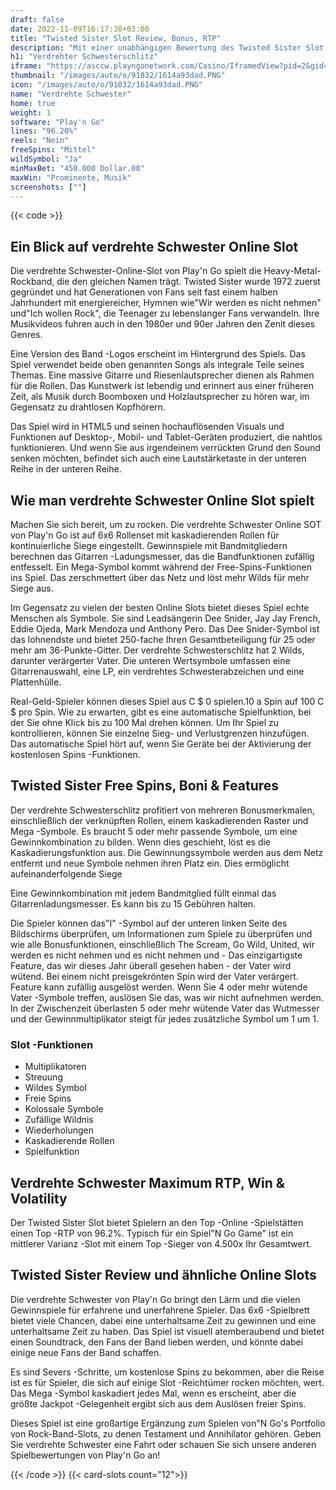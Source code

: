 ```yaml
---
draft: false
date: 2022-11-09T16:17:38+03:00
title: "Twisted Sister Slot Review, Bonus, RTP"
description: "Mit einer unabhängigen Bewertung des Twisted Sister Slot von Play'n Go können Sie kostenlos oder echtes Geld spielen und hier einen Bonus erhalten!"
h1: "Verdrehter Schwesterschlitz"
iframe: "https://asccw.playngonetwork.com/Casino/IframedView?pid=2&gid=twistedsister&lang=en_US&practice=1&channel=desktop&div=flashobject&width=100%25&height=100%25&user=&password=&ctx=&demo=2&brand=&lobby=&rccurrentsessiontime=0&rcintervaltime=0&rcaccounthistoryurl=&rccontinueurl=&rcexiturl=&rchistoryurlmode=&autoplaylimits=0&autoplayreset=0&callback=flashCallback&rcmga=&resourcelevel=0&hasjackpots=False&country=&pauseplay=&playlimit=&selftest=&sessiontime=&coreweburl=https://asccw.playngonetwork.com/&showpoweredby=True"
thumbnail: "/images/auto/o/91832/1614a93dad.PNG"
icon: "/images/auto/o/91832/1614a93dad.PNG"
name: "Verdrehte Schwester"
home: true
weight: 1
software: "Play'n Go"
lines: "96.20%"
reels: "Nein"
freeSpins: "Mittel"
wildSymbol: "Ja"
minMaxBet: "450.000 Dollar.00"
maxWin: "Prominente, Musik"
screenshots: [""]
---
```


{{< code >}}<h2>Ein Blick auf verdrehte Schwester Online Slot</h2><p>Die verdrehte Schwester-Online-Slot von Play'n Go spielt die Heavy-Metal-Rockband, die den gleichen Namen trägt. Twisted Sister wurde 1972 zuerst gegründet und hat Generationen von Fans seit fast einem halben Jahrhundert mit energiereicher, Hymnen wie"Wir werden es nicht nehmen" und"Ich wollen Rock", die Teenager zu lebenslanger Fans verwandeln. Ihre Musikvideos fuhren auch in den 1980er und 90er Jahren den Zenit dieses Genres.</p><p>Eine Version des Band -Logos erscheint im Hintergrund des Spiels. Das Spiel verwendet beide oben genannten Songs als integrale Teile seines Themas. Eine massive Gitarre und Riesenlautsprecher dienen als Rahmen für die Rollen. Das Kunstwerk ist lebendig und erinnert aus einer früheren Zeit, als Musik durch Boomboxen und Holzlautsprecher zu hören war, im Gegensatz zu drahtlosen Kopfhörern.</p><p> Das Spiel wird in HTML5 und seinen hochauflösenden Visuals und Funktionen auf Desktop-, Mobil- und Tablet-Geräten produziert, die nahtlos funktionieren. Und wenn Sie aus irgendeinem verrückten Grund den Sound senken möchten, befindet sich auch eine Lautstärketaste in der unteren Reihe in der unteren Reihe.</p><h2>Wie man verdrehte Schwester Online Slot spielt</h2><p>Machen Sie sich bereit, um zu rocken. Die verdrehte Schwester Online SOT von Play'n Go ist auf 6x6 Rollenset mit kaskadierenden Rollen für kontinuierliche Siege eingestellt. Gewinnspiele mit Bandmitgliedern berechnen das Gitarren -Ladungsmesser, das die Bandfunktionen zufällig entfesselt. Ein Mega-Symbol kommt während der Free-Spins-Funktionen ins Spiel. Das zerschmettert über das Netz und löst mehr Wilds für mehr Siege aus.</p><p> Im Gegensatz zu vielen der besten Online Slots bietet dieses Spiel echte Menschen als Symbole. Sie sind Leadsängerin Dee Snider, Jay Jay French, Eddie Ojeda, Mark Mendoza und Anthony Pero. Das Dee Snider-Symbol ist das lohnendste und bietet 250-fache Ihren Gesamtbeteiligung für 25 oder mehr am 36-Punkte-Gitter. Der verdrehte Schwesterschlitz hat 2 Wilds, darunter verärgerter Vater. Die unteren Wertsymbole umfassen eine Gitarrenauswahl, eine LP, ein verdrehtes Schwesterabzeichen und eine Plattenhülle.</p><p>Real-Geld-Spieler können dieses Spiel aus C $ 0 spielen.10 a Spin auf 100 C $ pro Spin. Wie zu erwarten, gibt es eine automatische Spielfunktion, bei der Sie ohne Klick bis zu 100 Mal drehen können. Um Ihr Spiel zu kontrollieren, können Sie einzelne Sieg- und Verlustgrenzen hinzufügen. Das automatische Spiel hört auf, wenn Sie Geräte bei der Aktivierung der kostenlosen Spins -Funktionen.</p><h2> Twisted Sister Free Spins, Boni & Features</h2><p>Der verdrehte Schwesterschlitz profitiert von mehreren Bonusmerkmalen, einschließlich der verknüpften Rollen, einem kaskadierenden Raster und Mega -Symbole. Es braucht 5 oder mehr passende Symbole, um eine Gewinnkombination zu bilden. Wenn dies geschieht, löst es die Kaskadierungsfunktion aus. Die Gewinnungssymbole werden aus dem Netz entfernt und neue Symbole nehmen ihren Platz ein. Dies ermöglicht aufeinanderfolgende Siege</p><p>Eine Gewinnkombination mit jedem Bandmitglied füllt einmal das Gitarrenladungsmesser. Es kann bis zu 15 Gebühren halten.</p><p> Die Spieler können das"I" -Symbol auf der unteren linken Seite des Bildschirms überprüfen, um Informationen zum Spiele zu überprüfen und wie alle Bonusfunktionen, einschließlich The Scream, Go Wild, United, wir werden es nicht nehmen und es nicht nehmen und - Das einzigartigste Feature, das wir dieses Jahr überall gesehen haben - der Vater wird wütend. Bei einem nicht preisgekrönten Spin wird der Vater verärgert. Feature kann zufällig ausgelöst werden. Wenn Sie 4 oder mehr wütende Vater -Symbole treffen, auslösen Sie das, was wir nicht aufnehmen werden. In der Zwischenzeit überlasten 5 oder mehr wütende Vater das Wutmesser und der Gewinnmultiplikator steigt für jedes zusätzliche Symbol um 1 um 1.</p><h3>
Slot -Funktionen</h3><ul>
<li></span>
Multiplikatoren</li>
<li></span>
Streuung</li>
<li></span>
Wildes Symbol</li>
<li></span>
Freie Spins</li>
<li></span>
Kolossale Symbole</li>
<li></span>
Zufällige Wildnis</li>
<li></span>
Wiederholungen</li>
<li></span>
Kaskadierende Rollen</li>
<li></span>
Spielfunktion</li></ul><h2> Verdrehte Schwester Maximum RTP, Win & Volatility</h2><p>Der Twisted Sister Slot bietet Spielern an den Top -Online -Spielstätten einen Top -RTP von 96.2%. Typisch für ein Spiel"N Go Game" ist ein mittlerer Varianz -Slot mit einem Top -Sieger von 4.500x Ihr Gesamtwert.</p><h2>Twisted Sister Review und ähnliche Online Slots</h2><p>Die verdrehte Schwester von Play'n Go bringt den Lärm und die vielen Gewinnspiele für erfahrene und unerfahrene Spieler. Das 6x6 -Spielbrett bietet viele Chancen, dabei eine unterhaltsame Zeit zu gewinnen und eine unterhaltsame Zeit zu haben. Das Spiel ist visuell atemberaubend und bietet einen Soundtrack, den Fans der Band lieben werden, und könnte dabei einige neue Fans der Band schaffen.</p><p>Es sind Severs -Schritte, um kostenlose Spins zu bekommen, aber die Reise ist es für Spieler, die sich auf einige Slot -Reichtümer rocken möchten, wert. Das Mega -Symbol kaskadiert jedes Mal, wenn es erscheint, aber die größte Jackpot -Gelegenheit ergibt sich aus dem Auslösen freier Spins.</p><p>Dieses Spiel ist eine großartige Ergänzung zum Spielen von"N Go's Portfolio von Rock-Band-Slots, zu denen Testament und Annihilator gehören. Geben Sie verdrehte Schwester eine Fahrt oder schauen Sie sich unsere anderen Spielbewertungen von Play'n Go an!</p>{{< /code >}}
{{< card-slots count="12">}}
